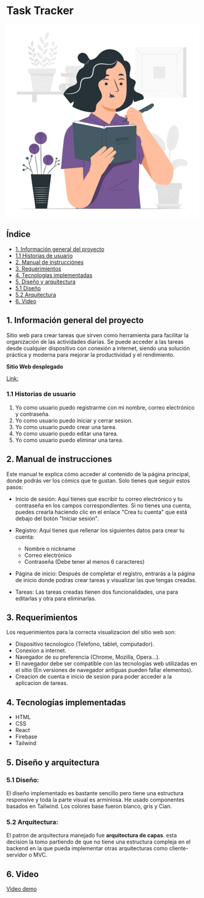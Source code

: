 # Task Tracker

![Task-Tracker](./public/write-image.png)

## Índice

- [1. Información general del proyecto](#1-información)
- [1.1 Historias de usuario](#1.1-historias-de-usuario)
- [2. Manual de instrucciónes](#2-manual_de_instrucciónes)
- [3. Requerimientos](#3-requerimientos)
- [4. Tecnologías implementadas](#4-tecnologías_implementadas)
- [5. Diseño y arquitectura](#5-diseño_y_arquitectura)
- [5.1 Diseño](#5.1-diseño)
- [5.2 Arquitectura](#5.2-Arquitectura)
- [6. Video](#5-video)

## 1. Información general del proyecto

Sitio web para crear tareas que sirven como herramienta para facilitar la organización de las actividades diarias.
Se puede acceder a las tareas desde cualquier dispositivo con conexión a internet, siendo una solución práctica y moderna para mejorar la productividad y el rendimiento.

**Sitio Web desplegado**

[Link:](https://https://task-tracker-d0tqaev4m-kate1513.vercel.app/)

### 1.1 Historias de usuario

1. Yo como usuario puedo registrarme con mi nombre, correo electrónico y contraseña.
2. Yo como usuario puedo iniciar y cerrar sesion.
3. Yo como usuario puedo crear una tarea.
4. Yo como usuario puedo editar una tarea.
5. Yo como usuario puedo eliminar una tarea.

## 2. Manual de instrucciones

Este manual te explica cómo acceder al contenido de la página principal, donde podrás ver los cómics que te gustan. Solo tienes que seguir estos pasos:

- Inicio de sesión: Aquí tienes que escribir tu correo electrónico y tu contraseña en los campos correspondientes. Si no tienes una cuenta, puedes crearla haciendo clic en el enlace "Crea tu cuenta" que está debajo del botón "Iniciar sesión".

- Registro: Aquí tienes que rellenar los siguientes datos para crear tu cuenta:

  - Nombre o nickname
  - Correo electrónico
  - Contraseña (Debe tener al menos 6 caracteres)

- Página de inicio: Después de completar el registro, entrarás a la página de inicio donde podras crear tareas y visualizar las que tengas creadas.

- Tareas: Las tareas creadas tienen dos funcionalidades, una para editarlas y otra para eliminarlas.

## 3. Requerimientos

Los requerimientos para la correcta visualizacion del sitio web son:

- Dispositivo tecnologico (Telefono, tablet, computador).
- Conexion a internet.
- Navegador de su preferencia (Chrome, Mozilla, Opera...).
- El navegador debe ser compatible con las tecnologías web utilizadas en el sitio (En versiones de navegador antiguas pueden fallar elementos).
- Creacion de cuenta e inicio de sesion para poder acceder a la aplicacion de tareas.

## 4. Tecnologías implementadas

- HTML
- CSS
- React
- Firebase
- Tailwind

## 5. Diseño y arquitectura

### 5.1 Diseño:

El diseño implementado es bastante sencillo pero tiene una estructura responsive y toda la parte visual es arminiosa.
He usado componentes basados en Tailwind.
Los colores base fueron blanco, gris y Cian.

### 5.2 Arquitectura:

El patron de arquitectura manejado fue **arquitectura de capas**. esta decision la tomo partiendo de que no tiene una estructura compleja en el backend en la que pueda implementar otras arquitecturas como cliente-servidor o MVC.

## 6. Video

[Video demo](https://www.loom.com/share/5599408d697740afad865941da7e68e3)
